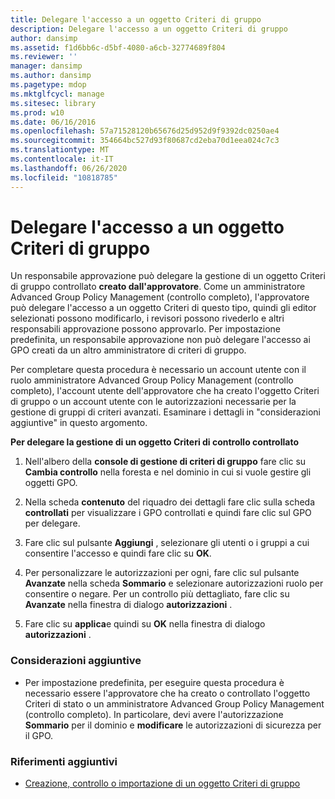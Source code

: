 ```yaml
---
title: Delegare l'accesso a un oggetto Criteri di gruppo
description: Delegare l'accesso a un oggetto Criteri di gruppo
author: dansimp
ms.assetid: f1d6bb6c-d5bf-4080-a6cb-32774689f804
ms.reviewer: ''
manager: dansimp
ms.author: dansimp
ms.pagetype: mdop
ms.mktglfcycl: manage
ms.sitesec: library
ms.prod: w10
ms.date: 06/16/2016
ms.openlocfilehash: 57a71528120b65676d25d952d9f9392dc0250ae4
ms.sourcegitcommit: 354664bc527d93f80687cd2eba70d1eea024c7c3
ms.translationtype: MT
ms.contentlocale: it-IT
ms.lasthandoff: 06/26/2020
ms.locfileid: "10818785"
---
```

# Delegare l'accesso a un oggetto Criteri di gruppo


Un responsabile approvazione può delegare la gestione di un oggetto Criteri di gruppo controllato **creato dall'approvatore**. Come un amministratore Advanced Group Policy Management (controllo completo), l'approvatore può delegare l'accesso a un oggetto Criteri di questo tipo, quindi gli editor selezionati possono modificarlo, i revisori possono rivederlo e altri responsabili approvazione possono approvarlo. Per impostazione predefinita, un responsabile approvazione non può delegare l'accesso ai GPO creati da un altro amministratore di criteri di gruppo.

Per completare questa procedura è necessario un account utente con il ruolo amministratore Advanced Group Policy Management (controllo completo), l'account utente dell'approvatore che ha creato l'oggetto Criteri di gruppo o un account utente con le autorizzazioni necessarie per la gestione di gruppi di criteri avanzati. Esaminare i dettagli in "considerazioni aggiuntive" in questo argomento.

**Per delegare la gestione di un oggetto Criteri di controllo controllato**

1.  Nell'albero della **console di gestione di criteri di gruppo** fare clic su **Cambia controllo** nella foresta e nel dominio in cui si vuole gestire gli oggetti GPO.

2.  Nella scheda **contenuto** del riquadro dei dettagli fare clic sulla scheda **controllati** per visualizzare i GPO controllati e quindi fare clic sul GPO per delegare.

3.  Fare clic sul pulsante **Aggiungi** , selezionare gli utenti o i gruppi a cui consentire l'accesso e quindi fare clic su **OK**.

4.  Per personalizzare le autorizzazioni per ogni, fare clic sul pulsante **Avanzate** nella scheda **Sommario** e selezionare autorizzazioni ruolo per consentire o negare. Per un controllo più dettagliato, fare clic su **Avanzate** nella finestra di dialogo **autorizzazioni** .

5.  Fare clic su **applica**e quindi su **OK** nella finestra di dialogo **autorizzazioni** .

### Considerazioni aggiuntive

-   Per impostazione predefinita, per eseguire questa procedura è necessario essere l'approvatore che ha creato o controllato l'oggetto Criteri di stato o un amministratore Advanced Group Policy Management (controllo completo). In particolare, devi avere l'autorizzazione **Sommario** per il dominio e **modificare** le autorizzazioni di sicurezza per il GPO.

### Riferimenti aggiuntivi

-   [Creazione, controllo o importazione di un oggetto Criteri di gruppo](creating-controlling-or-importing-a-gpo-approver.md)

 

 





